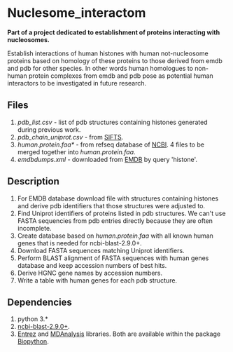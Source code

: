 # Nuclesome_interactom
**Part of a project dedicated to establishment of proteins interacting with nucleosomes.**

Establish interactions of human histones with human not-nucleosome proteins based on homology of these proteins to those derived from emdb and pdb for other species. In other words human homologues to non-human protein complexes from emdb and pdb pose as potential human interactors to be investigated in future research.

## Files
1. *pdb_list.csv* - list of pdb structures containing histones generated during previous work.
2. *pdb_chain_uniprot.csv* - from [SIFTS](https://www.ebi.ac.uk/pdbe/docs/sifts/quick.html).
3. *human.protein.faa\** - from refseq database of [NCBI](ftp://ftp.ncbi.nlm.nih.gov/refseq/H_sapiens/mRNA_Prot/). 4 files to be merged together into *human.protein.faa*.
4. *emdbdumps.xml* - downloaded from [EMDB](https://www.ebi.ac.uk/pdbe/emdb/searchForm.html/) by query 'histone'.

## Description 
1. For EMDB database download file with structures containing histones and derive pdb identifiers that those structures were adjusted to.
2. Find Uniprot identifiers of proteins listed in pdb structures. We can't use FASTA sequencies from pdb entries directly because they are often incomplete. 
3. Create database based on *human.protein.faa* with all known human genes that is needed for ncbi-blast-2.9.0+.
4. Download FASTA sequences matching Uniprot identifiers.
5. Perform BLAST alignment of FASTA sequences with human genes database and keep accession numbers of best hits.
6. Derive HGNC gene names by accession numbers.
7. Write a table with human genes for each pdb structure.

## Dependencies
1. python 3.*
2. [ncbi-blast-2.9.0+](https://ftp.ncbi.nlm.nih.gov/blast/executables/blast+/LATEST/).
3. [Entrez](https://github.com/jordibc/entrez) and [MDAnalysis](https://github.com/MDAnalysis/mdanalysis) libraries. Both are available within the package [Biopython](https://biopython.org/).
